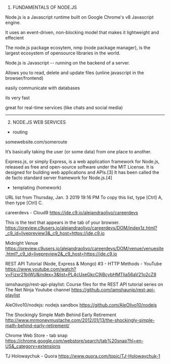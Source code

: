 1. FUNDAMENTALS OF NODE.JS

Node.js is a Javascript runtime built on Google Chrome's v8 Javascript engine.

It uses an event-driven, non-blocking model that makes it lightweight and effecient

The node.js package ecosytem, nmp (node package manager), is the largest ecosystem of opensource libraries in the world.

Node.js is Javascript -- running on the backend of a server.

Allows you to read, delete and update files (unline javascript in the browser/frontend)

easily communicate with databases

its very fast

great for real-time services (like chats and social media)

---------

2. NODE.JS WEB SERVICES

- routing

somewebsite.com/someroute

It’s basically taking the user (or some data) from one place to another. 

Express.js, or simply Express, is a web application framework for Node.js, released as free and open-source software under the MIT License. It is designed for building web applications and APIs.[3] It has been called the de facto standard server framework for Node.js.[4]

- templating (homework)


URL list from Thursday, Jan. 3 2019 19:16 PM
To copy this list, type [Ctrl] A, then type [Ctrl] C. 

careerdevs - Cloud9
https://ide.c9.io/alejandraolivo/careerdevs

This is the text that appears in the tab of your browser.
https://preview.c9users.io/alejandraolivo/careerdevs/DOM/index1z.html?_c9_id=livepreview3&_c9_host=https://ide.c9.io

Midnight Venue
https://preview.c9users.io/alejandraolivo/careerdevs/DOM/venue/venuesite.html?_c9_id=livepreview2&_c9_host=https://ide.c9.io

REST API Tutorial (Node, Express & Mongo) #3 - HTTP Methods - YouTube
https://www.youtube.com/watch?v=Fizxr21bjWU&index=3&list=PL4cUxeGkcC9jBcybHMTIia56aV21o2cZ8

iamshaunjp/rest-api-playlist: Course files for the REST API tutorial series on The Net Ninja Youtube channel
https://github.com/iamshaunjp/rest-api-playlist

AleOlivo10/nodejs: nodejs sandbox
https://github.com/AleOlivo10/nodejs

The Shockingly Simple Math Behind Early Retirement
http://www.mrmoneymustache.com/2012/01/13/the-shockingly-simple-math-behind-early-retirement/

Chrome Web Store - tab snap
https://chrome.google.com/webstore/search/tab%20snap?hl=en-US&_category=extensions

TJ Holowaychuk - Quora
https://www.quora.com/topic/TJ-Holowaychuk-1
